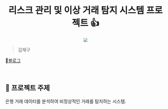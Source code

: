 <h1 align="center">리스크 관리 및 이상 거래 탐지 시스템 프로젝트 👍</h1>

<div align="center">
  <img src="./img/pic1.png"  style="zoom:76%;" align="center"/>
</div>

> 김재구

📃[블로그](https://velog.io/@wkdlrn/posts)

<br>

## 📌 프로젝트 주제

은행 거래 데이터를 분석하여 비정상적인 거래를 탐지하는 시스템.